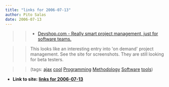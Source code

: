 ```yaml
---
title: "links for 2006-07-13"
author: Pito Salas
date: 2006-07-13
---
```



>>

>>   * [Devshop.com - Really smart project management, just for software
teams.](<http://www.devshop.com/>)

>>

>> This looks like an interesting entry into 'on demand' project management.
See the site for screenshots. They are still looking for beta testers.

>>

>> (tags: [ajax](<http://del.icio.us/pitosalas/ajax>)
[cool](<http://del.icio.us/pitosalas/cool>)
[Programming](<http://del.icio.us/pitosalas/Programming>)
[Methodology](<http://del.icio.us/pitosalas/Methodology>)
[Software](<http://del.icio.us/pitosalas/Software>)
[tools](<http://del.icio.us/pitosalas/tools>))

>>

>>


* **Link to site:** **[links for 2006-07-13](None)**

